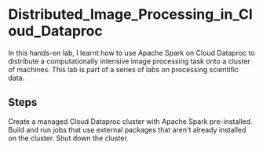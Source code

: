 # Distributed_Image_Processing_in_Cloud_Dataproc
In this hands-on lab, I learnt how to use Apache Spark on Cloud Dataproc to distribute a computationally intensive image processing task onto a cluster of machines. This lab is part of a series of labs on processing scientific data.

## Steps
Create a managed Cloud Dataproc cluster with Apache Spark pre-installed.
Build and run jobs that use external packages that aren't already installed on the cluster.
Shut down the cluster.

